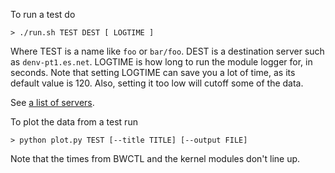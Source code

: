 
To run a test do
```
> ./run.sh TEST DEST [ LOGTIME ]
```

Where TEST is a name like `foo` or `bar/foo`. DEST is a destination server such
as `denv-pt1.es.net`. LOGTIME is how long to run the module logger for, in
seconds.  Note that setting LOGTIME can save you a lot of time, as its default
value is 120. Also, setting it too low will cutoff some of the data.

See [a list of
servers](https://fasterdata.es.net/performance-testing/perfsonar/esnet-perfsonar-services/esnet-iperf-hosts/).

To plot the data from a test run
```
> python plot.py TEST [--title TITLE] [--output FILE]
```

Note that the times from BWCTL and the kernel modules don't line up.
